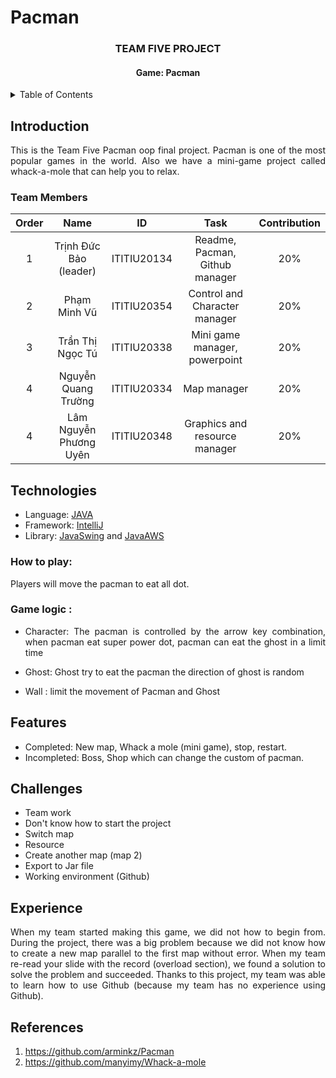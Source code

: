# Pacman
<h3 align="center">TEAM FIVE PROJECT</h3>
<h4 align="center">Game: Pacman</h4>


<!-- TABLE OF CONTENTS -->
<details>
  <summary>Table of Contents</summary>
  <ol>
    <li>
      <a href="#introduction">Introduction</a>
      <ul>
        <li><a href="#team-members">Team Members</a></li>   
      </ul>
    </li>
    <li><a href="#technologies">Technologies</a></li>
    <li><a href="#features">Features</a></li>
    <li><a href="#challenges">Challenges</a></li>
    <li><a href="#Experience">Experience</a></li>
    <li><a href="#references">References</a></li>
  </ol>
</details>

<!-- ABOUT THE PROJECT -->

## Introduction

<div style="text-align:justify">
This is the Team Five Pacman oop final project. Pacman is one of the most popular games in the world. Also we have a mini-game project called whack-a-mole that can help you to relax.
</div>

### Team Members

| Order |                   Name                   |     ID      |              Task              | Contribution |
| :---: |:----------------------------------------:|:-----------:|:------------------------------:|:------------:|
|   1   |           Trịnh Đức Bảo (leader)         | ITITIU20134 | Readme, Pacman, Github manager |     20%      |
|   2   |               Phạm Minh Vũ               | ITITIU20354 | Control and Character manager  |     20%      |
|   3   |             Trần Thị Ngọc Tú             | ITITIU20338 | Mini game manager, powerpoint  |     20%      |
|   4   |           Nguyễn Quang Trường            | ITITIU20334 |          Map manager           |     20%      |
|   4   |          Lâm Nguyễn Phương Uyên          | ITITIU20348 | Graphics and resource manager  |     20%      |


## Technologies


- Language: [JAVA](https://www.java.com/en/)
- Framework: [IntelliJ](https://www.jetbrains.com/idea/)
- Library: [JavaSwing](https://en.wikipedia.org/wiki/Swing_(Java)) and [JavaAWS](https://en.wikipedia.org/wiki/Abstract_Window_Toolkit)

### How to play:
<div style="text-align:justify">

Players will move the pacman to eat all dot.

### Game logic :

- Character: The pacman is controlled by the arrow key combination, when pacman eat super power dot, pacman can eat the ghost in a limit time



-  Ghost: Ghost try to eat the pacman the direction of ghost is random


- Wall : limit the movement of Pacman and Ghost



<!-- FEATURES -->
## Features
- Completed: New map, Whack a mole (mini game), stop, restart.
- Incompleted: Boss, Shop which can change the custom of pacman.


<!-- CHALLENGES -->
## Challenges

- Team work
- Don't know how to start the project
- Switch map
- Resource
- Create another map (map 2)
- Export to Jar file
- Working environment (Github)
  <br />

## Experience
<div style="text-align:justify">
When my team started making this game, we did not how to begin from. During the project, there was a big problem because we did not know how to create a new map parallel to the first map without error. When my team re-read your slide with the record (overload section), we found a solution to solve the problem and succeeded.
Thanks to this project, my team was able to learn how to use Github (because my team has no experience using Github).
</div>



## References
1. https://github.com/arminkz/Pacman
2. https://github.com/manyimy/Whack-a-mole





